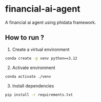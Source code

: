 # financial-ai-agent
A financial ai agent using phidata framework.


## How to run ?

1. Create a virtual environment

```bash
conda create -p venv python==3.12
```

2. Activate environment

```bash
conda activate ./venv
```

3. Install dependencies

```bash
pip install -r requirements.txt
```